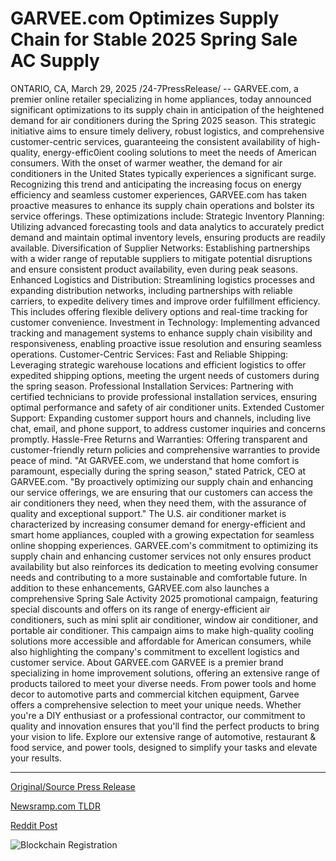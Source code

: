 # GARVEE.com Optimizes Supply Chain for Stable 2025 Spring Sale AC Supply

ONTARIO, CA, March 29, 2025 /24-7PressRelease/ -- GARVEE.com, a premier online retailer specializing in home appliances, today announced significant optimizations to its supply chain in anticipation of the heightened demand for air conditioners during the Spring 2025 season.   This strategic initiative aims to ensure timely delivery, robust logistics, and comprehensive customer-centric services, guaranteeing the consistent availability of high-quality, energy-effic0ient cooling solutions to meet the needs of American consumers.  With the onset of warmer weather, the demand for air conditioners in the United States typically experiences a significant surge. Recognizing this trend and anticipating the increasing focus on energy efficiency and seamless customer experiences, GARVEE.com has taken proactive measures to enhance its supply chain operations and bolster its service offerings.   These optimizations include:  Strategic Inventory Planning: Utilizing advanced forecasting tools and data analytics to accurately predict demand and maintain optimal inventory levels, ensuring products are readily available.  Diversification of Supplier Networks: Establishing partnerships with a wider range of reputable suppliers to mitigate potential disruptions and ensure consistent product availability, even during peak seasons.  Enhanced Logistics and Distribution: Streamlining logistics processes and expanding distribution networks, including partnerships with reliable carriers, to expedite delivery times and improve order fulfillment efficiency. This includes offering flexible delivery options and real-time tracking for customer convenience.  Investment in Technology: Implementing advanced tracking and management systems to enhance supply chain visibility and responsiveness, enabling proactive issue resolution and ensuring seamless operations.  Customer-Centric Services:  Fast and Reliable Shipping: Leveraging strategic warehouse locations and efficient logistics to offer expedited shipping options, meeting the urgent needs of customers during the spring season.  Professional Installation Services: Partnering with certified technicians to provide professional installation services, ensuring optimal performance and safety of air conditioner units.  Extended Customer Support: Expanding customer support hours and channels, including live chat, email, and phone support, to address customer inquiries and concerns promptly.  Hassle-Free Returns and Warranties: Offering transparent and customer-friendly return policies and comprehensive warranties to provide peace of mind.  "At GARVEE.com, we understand that home comfort is paramount, especially during the spring season," stated Patrick, CEO at GARVEE.com. "By proactively optimizing our supply chain and enhancing our service offerings, we are ensuring that our customers can access the air conditioners they need, when they need them, with the assurance of quality and exceptional support."  The U.S. air conditioner market is characterized by increasing consumer demand for energy-efficient and smart home appliances, coupled with a growing expectation for seamless online shopping experiences. GARVEE.com's commitment to optimizing its supply chain and enhancing customer services not only ensures product availability but also reinforces its dedication to meeting evolving consumer needs and contributing to a more sustainable and comfortable future.  In addition to these enhancements, GARVEE.com also launches a comprehensive Spring Sale Activity 2025 promotional campaign, featuring special discounts and offers on its range of energy-efficient air conditioners, such as mini split air conditioner, window air conditioner, and portable air conditioner. This campaign aims to make high-quality cooling solutions more accessible and affordable for American consumers, while also highlighting the company's commitment to excellent logistics and customer service.  About GARVEE.com  GARVEE is a premier brand specializing in home improvement solutions, offering an extensive range of products tailored to meet your diverse needs. From power tools and home decor to automotive parts and commercial kitchen equipment, Garvee offers a comprehensive selection to meet your unique needs. Whether you're a DIY enthusiast or a professional contractor, our commitment to quality and innovation ensures that you'll find the perfect products to bring your vision to life. Explore our extensive range of automotive, restaurant & food service, and power tools, designed to simplify your tasks and elevate your results. 

---

[Original/Source Press Release](https://www.24-7pressrelease.com/press-release/521132/garveecom-optimizes-supply-chain-for-stable-2025-spring-sale-ac-supply)
                    

[Newsramp.com TLDR](https://newsramp.com/curated-news/garvee-com-enhances-supply-chain-for-spring-2025-air-conditioner-demand/8517b669984227ada095d3bc435c283a) 

 



[Reddit Post](https://www.reddit.com/r/Lifestyle_Culture/comments/1jmgx6e/garveecom_enhances_supply_chain_for_spring_2025/) 



![Blockchain Registration](https://cdn.newsramp.app/24-7PressRelease/qrcode/253/29/lilyu0ED.webp)